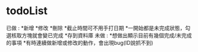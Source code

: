 # todoList

已做 : 
  *新增
  *修改
  *刪除
  *截止時間可不用手打日期
  *一開始都是未完成狀態，勾選核取方塊就會變已完成
  *存到資料庫
未做 :
  *想做出顯示目前有幾個完成/未完成的事項
  *有時連續做新增或修改的動作，會出現bug(ID說抓不到)
